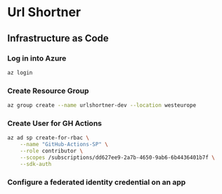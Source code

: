 # Url Shortner

## Infrastructure as Code 

### Log in into Azure
```bash
az login
```

### Create Resource Group
```bash
az group create --name urlshortner-dev --location westeurope
```

### Create User for GH Actions
```bash
az ad sp create-for-rbac \
    --name "GitHub-Actions-SP" \
    --role contributor \
    --scopes /subscriptions/dd627ee9-2a7b-4650-9ab6-6b4436401b7f \
    --sdk-auth                        
```

### Configure a federated identity credential on an app

